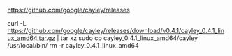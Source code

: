 https://github.com/google/cayley/releases

curl -L https://github.com/google/cayley/releases/download/v0.4.1/cayley_0.4.1_linux_amd64.tar.gz | tar xz
sudo cp cayley_0.4.1_linux_amd64/cayley /usr/local/bin/
rm -r cayley_0.4.1_linux_amd64
